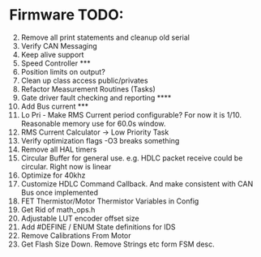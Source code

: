 # Firmware TODO:
2.  Remove all print statements and cleanup old serial
4.  Verify CAN Messaging
5.  Keep alive support
6.  Speed Controller ***
7.  Position limits on output?
8.  Clean up class access public/privates
10. Refactor Measurement Routines (Tasks)
13. Gate driver fault checking and reporting ****
15. Add Bus current ***
16. Lo Pri - Make RMS Current period configurable?  For now it is 1/10.  Reasonable memory use for 60.0s window.
20. RMS Current Calculator -> Low Priority Task
24. Verify optimization flags -O3 breaks something
26. Remove all HAL timers
27. Circular Buffer for general use. e.g. HDLC packet receive could be circular.  Right now is linear
28. Optimize for 40khz
29. Customize HDLC Command Callback.  And make consistent with CAN Bus once implemented
30. FET Thermistor/Motor Thermistor Variables in Config
31. Get Rid of math_ops.h
32. Adjustable LUT encoder offset size
34. Add #DEFINE / ENUM State definitions for IDS
35. Remove Calibrations From Motor
36. Get Flash Size Down.  Remove Strings etc form FSM desc.